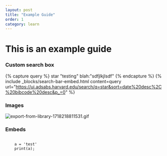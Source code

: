 ```yaml
---
layout: post
title: "Example Guide"
order: 1 
category: learn
---
```


# This is an example guide


### Custom search box
{% capture query %}
star "testing" blah:"sdfjlkjlsdf"
{% endcapture %}
{% include _blocks/search-bar-embed.html 
    content=query 
    url="https://ui.adsabs.harvard.edu/search/q=star&sort=date%20desc%2C%20bibcode%20desc&p_=0" 
%}

### Images
![export-from-library-1718218811531.gif](http://localhost:4321/assets/gifs/export-from-library-1718218811531.gif)

### Embeds
<div data-datacamp-exercise>
  <code data-type="sample-code">
    a = 'test'
    print(a);
  </code>
</div>
